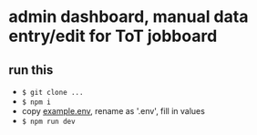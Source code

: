 # admin dashboard, manual data entry/edit for ToT jobboard

## run this 
 - `$ git clone ...`
 - `$ npm i`
 - copy [example.env](.env.example), rename as '.env', fill in values
 - `$ npm run dev`
